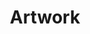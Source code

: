 ---
templateKey: product-page
meta_title: Wayne Ruff Studio
meta_description: >-
  Wayne Ruff Studio features artwork by Kansas City artist Wayne Ruff.
title:  Artwork
description: >-
  
products:
  images:
    - url: img/thePowerOfTheSpokenWord
    - url: img/betrayal
---